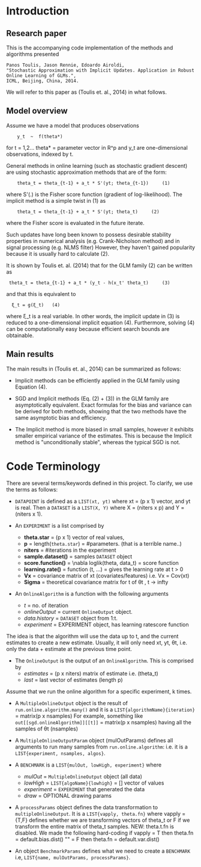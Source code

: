 # Introduction

## Research paper
This is the accompanying code implementation of the methods and algorithms 
presented
```
Panos Toulis, Jason Rennie, Edoardo Airoldi, 
"Stochastic Approximation with Implicit Updates. Application in Robust Online Learning of GLMs.", 
ICML, Beijing, China, 2014.
```

We will refer to this paper as (Toulis et. al., 2014) in what follows.

## Model overview
Assume we have a model that produces observations 
```
    y_t  ~  f(theta*)
```   
for t = 1,2...  theta* = parameter vector in R^p
and y_t are one-dimensional observations, indexed by t.

General methods in online learning (such as stochastic gradient descent)
are using stochastic approximation methods that are of the form:
```
    theta_t = theta_{t-1} + a_t * S'(yt; theta_{t-1})     (1)
```

where S'(.) is the Fisher score function (gradient of log-likelihood).
The implicit method is a simple twist in (1) as
```
    theta_t = theta_{t-1} + a_t * S'(yt; theta_t)     (2)
```
where the Fisher score is evaluated in the future iterate.

Such updates have long been known to possess desirable stability properties in numerical
analysis (e.g. Crank-Nicholson method) and in signal processing (e.g. NLMS filter)
However, they haven't gained popularity because it is usually hard to calculate (2).

It is shown by Toulis et. al. (2014) that for the GLM family (2) can be written as
```
 theta_t = theta_{t-1} + a_t * (y_t - h(x_t' theta_t)     (3)
```
and that this is equivalent to
```
  ξ_t = g(ξ_t)   (4)
```

where ξ_t is a real variable. In other words, the implicit update in (3)
is reduced to a one-dimensional implicit equation (4).
Furthermore, solving (4) can be computationally easy because efficient search
bounds are obtainable.

## Main results

The main results in (Toulis et. al., 2014) can be summarized as follows:
* Implicit methods can be efficiently applied in the GLM family using Equation (4).

* SGD and Implicit methods (Eq. (2) + (3)) in the GLM family are asymptotically equivalent.
  Exact formulas for the bias and variance can be derived for both methods, showing that 
  the two methods have the same asymptotic bias and efficiency.

* The Implicit method is more biased in small samples, however it exhibits 
 smaller empirical variance of the estimates. This is because the Implicit method
  is "unconditionally stable", whereas the typical SGD is not.

# Code Terminology

There are several terms/keywords defined in this project.
To clarify, we use the terms as follows:

* ```DATAPOINT``` is defined as a ```LIST(xt, yt)``` where xt = (p x 1) vector, 
  and yt is real. Then a ```DATASET``` is a ```LIST(X, Y)``` where 
   X = (niters x p) and Y = (niters x 1).

* An ```EXPERIMENT``` is a list comprised by 
   * **theta.star** =  (p x 1) vector of real values, 
    * **p** = length(```theta.star```) = #parameters. (that is a terrible name..)
    * **niters** = #iterations in the experiment
    * **sample.dataset()** = samples ```DATASET``` object
    * **score.function()** = \nabla loglik(theta, data_t) = score function
    * **learning.rate()** = function (t, ...) = gives the learning rate at t > 0
    * **Vx** = covariance matrix of xt (covariates/features) i.e. Vx = Cov(xt)
    * **Sigma** = theoretical covariance matrix for t of θt  , t -> infty

* An ```OnlineAlgorithm``` is a function with the following arguments 
   * _t_ = no. of iteration
   * _onlineOutput_ = current ```OnlineOutput``` object.
   * _data.history_  = ```DATASET``` object from 1:t.
   * _experiment_ = EXPERIMENT object, has learning ratescore function

 The idea is that the algorithm will use the data up to t, and the current estimates
 to create a new estimate. Usually, it will only need xt, yt, θt, 
 i.e. only the data + estimate at the previous time point.

* The ```OnlineOutput``` is the output of an ```OnlineAlgorithm```.
  This is comprised by
    * _estimates_ = (p  x niters) matrix of estimate i.e. (theta_t)
    * _last_ = last vector of estimates (length p)

 Assume that we run the online algorithm for a specific experiment, k times.

* A ```MultipleOnlineOutput``` object is the result of ```run.online.algorithm.many()```
 and it is a ```LIST{algorithmName}{iteration}``` = matrix(p x nsamples)
 For example, something like
   ```out[[sgd.onlineAlgorithm]][[t]]``` = matrix(p x nsamples)
 having all the samples of θt    (nsamples)

* A ```MultipleOnlineOutputParam``` object (mulOutParams) defines all arguments
 to run many samples from ```run.online.algorithm```:
 i.e. it is a ```LIST{experiment, nsamples, algos}```.
 
* A ```BENCHMARK``` is a ```LIST{mulOut, lowHigh, experiment}``` where 
    * _mulOut_ = ```MultipleOnlineOutput``` object (all data)
    * _lowHigh_ = ```LIST{algoName}{lowhigh}``` = [] vector of values
    * _experiment_ = ```EXPERIMENT``` that generated the data
    * _draw_ = OPTIONAL drawing params

* A ```processParams``` object defines the data transformation to ```multipleOnlineOutput```.
   It is a ```LIST{vapply, theta.fn}``` where vapply = {T,F} defines whether
   we are transforming vectors of theta_t or F if we transform the entire 
   matrix of theta_t samples.
   NEW: theta.t.fn is disabled. We made the following hard-coding
       if vapply = T then theta.fn = default.bias.dist()
            ""   = F then theta.fn = default.var.dist()

* An object ```BenchmarkParams``` defines what we need to create a ```BENCHMARK``` i.e, 
   ```LIST{name, mulOutParams, processParams}```.
